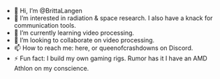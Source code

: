 - 👋 Hi, I’m @BrittaLangen
- 👀 I’m interested in radiation & space research. I also have a knack for communication tools.  
- 🌱 I’m currently learning video processing.
- 💞️ I’m looking to collaborate on video processing.
- 📫 How to reach me: here, or queenofcrashdowns on Discord.
- ⚡ Fun fact: I build my own gaming rigs. Rumor has it I have an AMD Athlon on my conscience.

<!---
BrittaLangen/BrittaLangen is a ✨ special ✨ repository because its `README.md` (this file) appears on your GitHub profile.
You can click the Preview link to take a look at your changes.
--->
